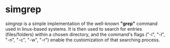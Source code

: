 # simgrep

*simgrep* is a simple implementation of the well-known **"grep"** command used in linux-based systems. It is then used to search for entries (files/folders) within a chosen directory, and the command's flags ("-i", "-l", "-n", "-c", "-w", "-r") enable the customization of that searching process.